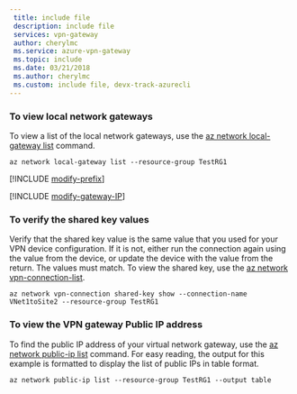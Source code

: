 ```yaml
---
 title: include file
 description: include file
 services: vpn-gateway
 author: cherylmc
 ms.service: azure-vpn-gateway
 ms.topic: include
 ms.date: 03/21/2018
 ms.author: cherylmc
 ms.custom: include file, devx-track-azurecli
---
```

### To view local network gateways

To view a list of the local network gateways, use the [az network local-gateway list](/cli/azure/network/local-gateway) command.

```azurecli
az network local-gateway list --resource-group TestRG1
```

[!INCLUDE [modify-prefix](vpn-gateway-modify-ip-prefix-cli-include.md)]

[!INCLUDE [modify-gateway-IP](vpn-gateway-modify-lng-gateway-ip-cli-include.md)]

### To verify the shared key values

Verify that the shared key value is the same value that you used for your VPN device configuration. If it is not, either run the connection again using the value from the device, or update the device with the value from the return. The values must match. To view the shared key, use the [az network vpn-connection-list](/cli/azure/network/vpn-connection).

```azurecli
az network vpn-connection shared-key show --connection-name VNet1toSite2 --resource-group TestRG1
```
### To view the VPN gateway Public IP address

To find the public IP address of your virtual network gateway, use the [az network public-ip list](/cli/azure/network/public-ip) command. For easy reading, the output for this example is formatted to display the list of public IPs in table format.

```azurecli
az network public-ip list --resource-group TestRG1 --output table
```